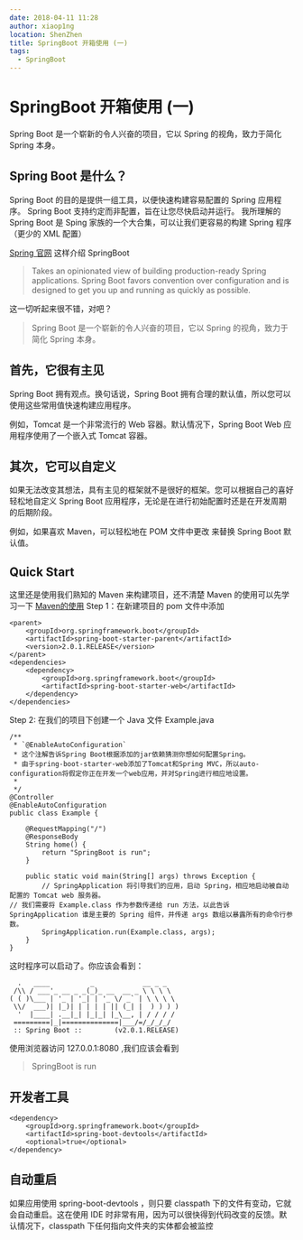 ```yaml
---
date: 2018-04-11 11:28
author: xiaop1ng
location: ShenZhen
title: SpringBoot 开箱使用 (一)
tags:
  - SpringBoot
---
```


# SpringBoot 开箱使用 (一)

Spring Boot 是一个崭新的令人兴奋的项目，它以 Spring 的视角，致力于简化 Spring 本身。
## Spring Boot 是什么？
Spring Boot 的目的是提供一组工具，以便快速构建容易配置的 Spring 应用程序。
Spring Boot 支持约定而非配置，旨在让您尽快启动并运行。
我所理解的 Spring Boot 是 Sping 家族的一个大合集，可以让我们更容易的构建 Spring 程序（更少的 XML 配置）

[Spring 官网](http://projects.spring.io/spring-boot) 这样介绍 SpringBoot
> Takes an opinionated view of building production-ready Spring applications. Spring Boot favors convention over configuration and is designed to get you up and running as quickly as possible.

这一切听起来很不错，对吧？ 
> Spring Boot 是一个崭新的令人兴奋的项目，它以 Spring 的视角，致力于简化 Spring 本身。

## 首先，它很有主见
Spring Boot 拥有观点。换句话说，Spring Boot 拥有合理的默认值，所以您可以使用这些常用值快速构建应用程序。

例如，Tomcat 是一个非常流行的 Web 容器。默认情况下，Spring Boot Web 应用程序使用了一个嵌入式 Tomcat 容器。

## 其次，它可以自定义
如果无法改变其想法，具有主见的框架就不是很好的框架。您可以根据自己的喜好轻松地自定义 Spring Boot 应用程序，无论是在进行初始配置时还是在开发周期的后期阶段。

例如，如果喜欢 Maven，可以轻松地在 POM 文件中更改 <dependency> 来替换 Spring Boot 默认值。

## Quick Start
这里还是使用我们熟知的 Maven 来构建项目，还不清楚 Maven 的使用可以先学习一下 [Maven的使用](https://blog.csdn.net/xiaoping0915/article/details/60780058)
Step 1：在新建项目的 pom 文件中添加
```
<parent>
    <groupId>org.springframework.boot</groupId>
    <artifactId>spring-boot-starter-parent</artifactId>
    <version>2.0.1.RELEASE</version>
</parent>
<dependencies>
    <dependency>
        <groupId>org.springframework.boot</groupId>
        <artifactId>spring-boot-starter-web</artifactId>
    </dependency>
</dependencies>
```
Step 2: 在我们的项目下创建一个 Java 文件 Example.java
```
/**
 * `@EnableAutoConfiguration`
 * 这个注解告诉Spring Boot根据添加的jar依赖猜测你想如何配置Spring。
 * 由于spring-boot-starter-web添加了Tomcat和Spring MVC，所以auto-configuration将假定你正在开发一个web应用，并对Spring进行相应地设置。
 * 
 */
@Controller
@EnableAutoConfiguration
public class Example {

    @RequestMapping("/")
    @ResponseBody
    String home() {
        return "SpringBoot is run";
    }
    
    public static void main(String[] args) throws Exception {
    	// SpringApplication 将引导我们的应用，启动 Spring，相应地启动被自动配置的 Tomcat web 服务器。
// 我们需要将 Example.class 作为参数传递给 run 方法，以此告诉 SpringApplication 谁是主要的 Spring 组件，并传递 args 数组以暴露所有的命令行参数。    
        SpringApplication.run(Example.class, args);
    }
}
```
这时程序可以启动了。你应该会看到：
```
  .   ____          _            __ _ _
 /\\ / ___'_ __ _ _(_)_ __  __ _ \ \ \ \
( ( )\___ | '_ | '_| | '_ \/ _` | \ \ \ \
 \\/  ___)| |_)| | | | | || (_| |  ) ) ) )
  '  |____| .__|_| |_|_| |_\__, | / / / /
 =========|_|==============|___/=/_/_/_/
 :: Spring Boot ::        (v2.0.1.RELEASE)
```

使用浏览器访问 127.0.0.1:8080 ,我们应该会看到
> SpringBoot is run
## 开发者工具
```
<dependency>
    <groupId>org.springframework.boot</groupId>
    <artifactId>spring-boot-devtools</artifactId>
    <optional>true</optional>
</dependency>
```
## 自动重启
如果应用使用 spring-boot-devtools ，则只要 classpath 下的文件有变动，它就会自动重启。这在使用 IDE 时非常有用，因为可以很快得到代码改变的反馈。默认情况下，classpath 下任何指向文件夹的实体都会被监控